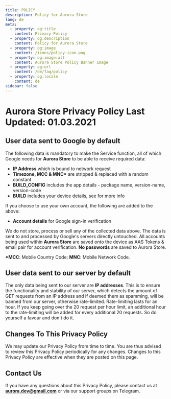 ```yaml
---
title: POLICY
description: Policy for Aurora Store
lang: de
meta:
  - property: og:title
    content: Privacy Policy
  - property: og:description
    content: Policy for Aurora Store
  - property: og:image
    content: /icons/policy-icon.png
  - property: og:image:alt
    content: Aurora Store Policy Banner Image
  - property: og:url
    content: /de/faq/policy
  - property: og:locale
    content: de
sidebar: false
---
```


# Aurora Store Privacy Policy Last Updated: **01.03.2021**

## User data sent to Google by default

The following data is mandatory to make the Service function, all of which Google needs for **Aurora Store** to be able to receive required data:

-   **IP Address** which is bound to network request
-   **Timezone, MCC & MNC\*** are stripped & replaced with a random constant
-   **BUILD_CONFIG** includes the app details - package name, version-name, version-code
-   **BUILD** includes your device details, see for more info

If you choose to use your own account, the following are added to the above:

-   **Account details** for Google sign-in verification

We do not store, process or sell any of the collected data above. The data is sent to and processed by Google's servers directly untouched. All accounts being used within **Aurora Store** are saved onto the device as AAS Tokens & email pair for account verification. **No passwords** are saved to Aurora Store.

**\*MCC**: Mobile Country Code; **MNC**: Mobile Network Code.

## User data sent to our server by default

The only data being sent to our server are **IP addresses**. This is to ensure the functionality and stability of our server, which detects the amount of GET requests from an IP address and if deemed them as spamming, will be banned from our server, otherwise rate-limited. Rate-limiting lasts for an hour. If you keep going over the 20 request per hour limit, an additional hour to the rate-limiting will be added for every additional 20 requests. So do yourself a favour and don't do it.

## Changes To This Privacy Policy

We may update our Privacy Policy from time to time. You are thus advised to review this Privacy Policy periodically for any changes. Changes to this Privacy Policy are effective when they are posted on this page.

## Contact Us

If you have any questions about this Privacy Policy, please contact us at **aurora.dev@gmail.com** or via our support groups on Telegram.

